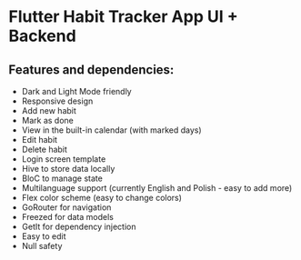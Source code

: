 # Flutter Habit Tracker App UI + Backend

## Features and dependencies:
- Dark and Light Mode friendly
- Responsive design
- Add new habit
- Mark as done
- View in the built-in calendar (with marked days)
- Edit habit
- Delete habit
- Login screen template
- Hive to store data locally
- BloC to manage state
- Multilanguage support (currently English and Polish - easy to add more)
- Flex color scheme (easy to change colors)
- GoRouter for navigation
- Freezed for data models
- GetIt for dependency injection
- Easy to edit
- Null safety

